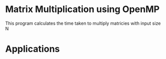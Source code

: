 # Matrix Multiplication using OpenMP

This program calculates the time taken to multiply matricies with input size N

# Applications
